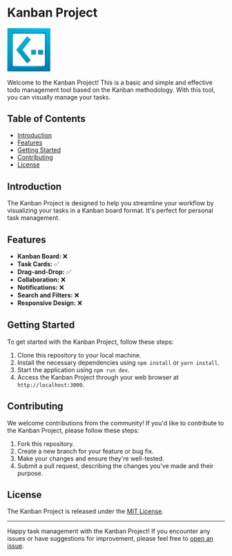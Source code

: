 # Kanban Project 

<img src="./src/assets/logo.png" width="100px" />

Welcome to the Kanban Project! This is a basic and simple and effective todo management tool based on the Kanban methodology. With this tool, you can visually manage your tasks.

## Table of Contents
- [Introduction](#introduction)
- [Features](#features)
- [Getting Started](#getting-started)
- [Contributing](#contributing)
- [License](#license)

## Introduction
The Kanban Project is designed to help you streamline your workflow by visualizing your tasks in a Kanban board format. It's perfect for personal task management.

## Features
- **Kanban Board:** ❌
- **Task Cards:** ✅
- **Drag-and-Drop:** ✅
- **Collaboration:** ❌
- **Notifications:** ❌
- **Search and Filters:** ❌
- **Responsive Design:** ❌

## Getting Started
To get started with the Kanban Project, follow these steps:

1. Clone this repository to your local machine.
2. Install the necessary dependencies using `npm install` or `yarn install`.
3. Start the application using `npm run dev`.
4. Access the Kanban Project through your web browser at `http://localhost:3000`.


## Contributing
We welcome contributions from the community! If you'd like to contribute to the Kanban Project, please follow these steps:

1. Fork this repository.
2. Create a new branch for your feature or bug fix.
3. Make your changes and ensure they're well-tested.
4. Submit a pull request, describing the changes you've made and their purpose.

## License
The Kanban Project is released under the [MIT License](./LICENSE).

---

Happy task management with the Kanban Project! If you encounter any issues or have suggestions for improvement, please feel free to [open an issue](https://github.com/da-production/kanban-reactjs/issues).
